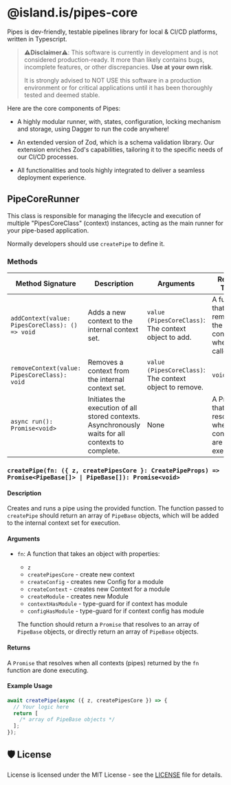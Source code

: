 # @island.is/pipes-core

Pipes is dev-friendly, testable pipelines library for local & CI/CD platforms, written in Typescript.

> ⚠️**Disclaimer**⚠️: This software is currently in development and is not considered production-ready. It more than likely contains bugs, incomplete features, or other discrepancies. **Use at your own risk**.
>
> It is strongly advised to NOT USE this software in a production environment or for critical applications until it has been thoroughly tested and deemed stable.

Here are the core components of Pipes:

- A highly modular runner, with, states, configuration, locking mechanism and storage, using Dagger to run the code anywhere!

- An extended version of Zod, which is a schema validation library. Our extension enriches Zod's capabilities, tailoring it to the specific needs of our CI/CD processes.

- All functionalities and tools highly integrated to deliver a seamless deployment experience.

## PipeCoreRunner

This class is responsible for managing the lifecycle and execution of multiple "PipesCoreClass" (context) instances, acting as the main runner for your pipe-based application.

Normally developers should use `createPipe` to define it.

### Methods

| Method Signature                                | Description                                                                                        | Arguments                                               | Return Type                                                   |
| ----------------------------------------------- | -------------------------------------------------------------------------------------------------- | ------------------------------------------------------- | ------------------------------------------------------------- |
| `addContext(value: PipesCoreClass): () => void` | Adds a new context to the internal context set.                                                    | `value (PipesCoreClass)`: The context object to add.    | A function that removes the added context when called.        |
| `removeContext(value: PipesCoreClass): void`    | Removes a context from the internal context set.                                                   | `value (PipesCoreClass)`: The context object to remove. | `void`                                                        |
| `async run(): Promise<void>`                    | Initiates the execution of all stored contexts. Asynchronously waits for all contexts to complete. | None                                                    | A Promise that resolves when all contexts are done executing. |

### `createPipe(fn: ({ z, createPipesCore }: CreatePipeProps) => Promise<PipeBase[]> | PipeBase[]): Promise<void>`

#### Description

Creates and runs a pipe using the provided function. The function passed to `createPipe` should return an array of `PipeBase` objects, which will be added to the internal context set for execution.

#### Arguments

- `fn`: A function that takes an object with properties:

  - `z`
  - `createPipesCore` - create new context
  - `createConfig` - creates new Config for a module
  - `createContext` - creates new Context for a module
  - `createModule` - creates new Module
  - `contextHasModule` - type-guard for if context has module
  - `configHasModule` - type-guard for if context config has module

  The function should return a `Promise` that resolves to an array of `PipeBase` objects, or directly return an array of `PipeBase` objects.

#### Returns

A `Promise` that resolves when all contexts (pipes) returned by the `fn` function are done executing.

#### Example Usage

```typescript
await createPipe(async ({ z, createPipesCore }) => {
  // Your logic here
  return [
    /* array of PipeBase objects */
  ];
});
```

## 🛡️ License

License is licensed under the MIT License - see the [LICENSE](LICENSE) file for details.
